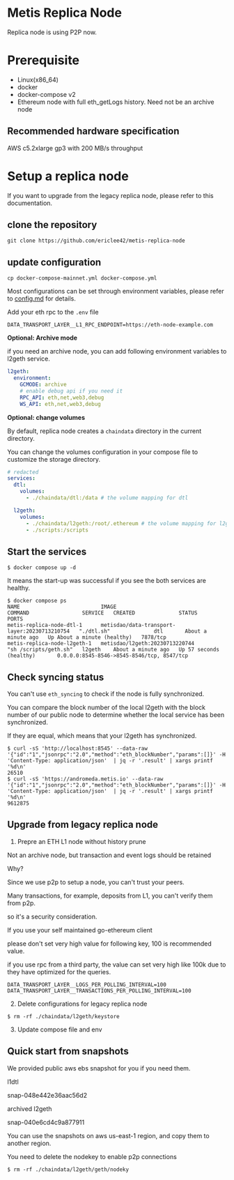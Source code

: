 # Metis Replica Node

Replica node is using P2P now.

# Prerequisite

- Linux(x86_64)
- docker
- docker-compose v2
- Ethereum node with full eth_getLogs history. Need not be an archive node

## Recommended hardware specification

AWS c5.2xlarge
gp3 with 200 MB/s throughput

# Setup a replica node

If you want to upgrade from the legacy replica node, please refer to this documentation.

## clone the repository

```
git clone https://github.com/ericlee42/metis-replica-node
```

## update configuration

```
cp docker-compose-mainnet.yml docker-compose.yml
```

Most configurations can be set through environment variables, please refer to [config.md](./config.md) for details.

Add your eth rpc to the `.env` file

```
DATA_TRANSPORT_LAYER__L1_RPC_ENDPOINT=https://eth-node-example.com
```

**Optional: Archive mode**

if you need an archive node, you can add following environment variables to l2geth service.

```yaml
l2geth:
  environment:
    GCMODE: archive
    # enable debug api if you need it
    RPC_API: eth,net,web3,debug
    WS_API: eth,net,web3,debug
```

**Optional: change volumes**

By default, replica node creates a `chaindata` directory in the current directory.

You can change the volumes configuration in your compose file to customize the storage directory.

```yaml
# redacted
services:
  dtl:
    volumes:
      - ./chaindata/dtl:/data # the volume mapping for dtl

  l2geth:
    volumes:
      - ./chaindata/l2geth:/root/.ethereum # the volume mapping for l2geth
      - ./scripts:/scripts
```

## Start the services

```console
$ docker compose up -d
```

It means the start-up was successful if you see the both services are healthy.

```console
$ docker compose ps
NAME                          IMAGE                                          COMMAND                 SERVICE   CREATED              STATUS                        PORTS
metis-replica-node-dtl-1      metisdao/data-transport-layer:20230713210754   "./dtl.sh"              dtl       About a minute ago   Up About a minute (healthy)   7878/tcp
metis-replica-node-l2geth-1   metisdao/l2geth:20230713220744                 "sh /scripts/geth.sh"   l2geth    About a minute ago   Up 57 seconds (healthy)       0.0.0.0:8545-8546->8545-8546/tcp, 8547/tcp
```

## Check syncing status

You can't use `eth_syncing` to check if the node is fully synchronized.

You can compare the block number of the local l2geth with the block number of our public node to determine whether the local service has been synchronized.

If they are equal, which means that your l2geth has synchronized.

```console
$ curl -sS 'http://localhost:8545' --data-raw '{"id":"1","jsonrpc":"2.0","method":"eth_blockNumber","params":[]}' -H 'Content-Type: application/json'  | jq -r '.result' | xargs printf '%d\n'
26510
$ curl -sS 'https://andromeda.metis.io' --data-raw '{"id":"1","jsonrpc":"2.0","method":"eth_blockNumber","params":[]}' -H 'Content-Type: application/json'  | jq -r '.result' | xargs printf '%d\n'
9612875
```

## Upgrade from legacy replica node

1. Prepre an ETH L1 node without history prune

Not an archive node, but transaction and event logs should be retained

Why?

Since we use p2p to setup a node, you can't trust your peers.

Many transactions, for example, deposits from L1, you can't verify them from p2p.

so it's a security consideration.

If you use your self maintained go-ethereum client

please don't set very high value for following key, 100 is recommended value.

if you use rpc from a third party, the value can set very high like 100k due to they have optimized for the queries.

```
DATA_TRANSPORT_LAYER__LOGS_PER_POLLING_INTERVAL=100
DATA_TRANSPORT_LAYER__TRANSACTIONS_PER_POLLING_INTERVAL=100
```

2. Delete configurations for legacy replica node

```
$ rm -rf ./chaindata/l2geth/keystore
```

3. Update compose file and env

## Quick start from snapshots

We provided public aws ebs snapshot for you if you need them.

l1dtl

snap-048e442e36aac56d2

archived l2geth

snap-040e6cd4c9a877911

You can use the snapshots on aws us-east-1 region, and copy them to another region.

You need to delete the nodekey to enable p2p connections

```
$ rm -rf ./chaindata/l2geth/geth/nodeky
```
